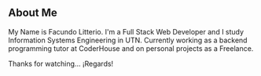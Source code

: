## About Me
My Name is Facundo Litterio.
I'm a Full Stack Web Developer and I study Information Systems Engineering in UTN.
Currently working as a backend programming tutor at CoderHouse and on personal projects as a Freelance.

Thanks for watching... ¡Regards!

